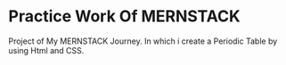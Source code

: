 # Practice Work Of MERNSTACK
Project of My MERNSTACK Journey. In which i create a Periodic Table by using Html and CSS.
